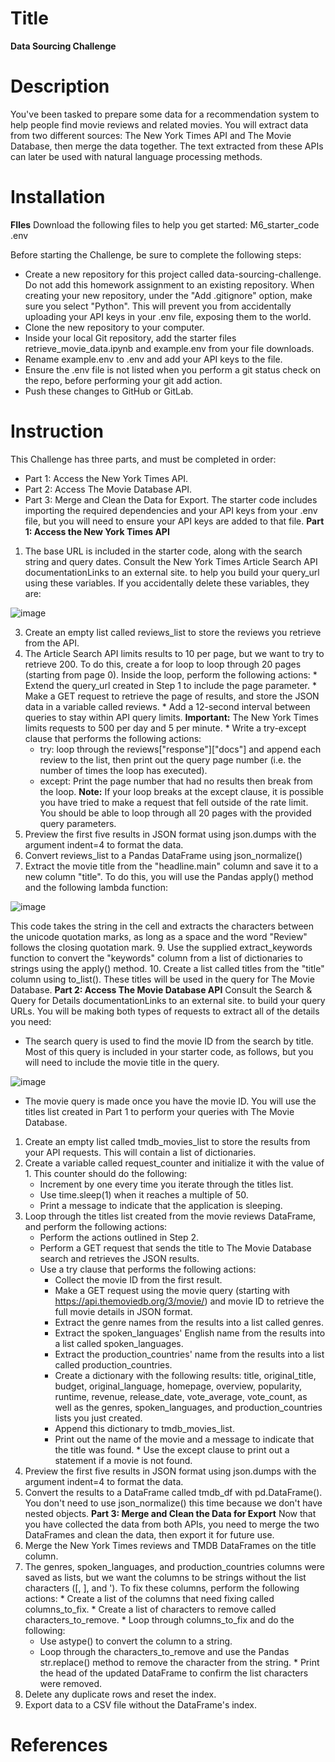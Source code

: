 # Title
**Data Sourcing Challenge**
# Description
You've been tasked to prepare some data for a recommendation system to help people find movie reviews and related movies. You will extract data from two different sources: The New York Times API and The Movie Database, then merge the data together.
The text extracted from these APIs can later be used with natural language processing methods.
# Installation
**FIles**
Download the following files to help you get started:
 M6_starter_code
 .env
 
Before starting the Challenge, be sure to complete the following steps:
  * Create a new repository for this project called data-sourcing-challenge. Do not add this homework assignment to an existing repository.
     When creating your new repository, under the "Add .gitignore" option, make sure you select "Python". This will prevent you from accidentally uploading your API keys in your .env file, exposing them to the world.
  * Clone the new repository to your computer.
  * Inside your local Git repository, add the starter files retrieve_movie_data.ipynb and example.env from your file downloads.
  * Rename example.env to .env and add your API keys to the file.
  * Ensure the .env file is not listed when you perform a git status check on the repo, before performing your git add action.
  * Push these changes to GitHub or GitLab.
# Instruction
This Challenge has three parts, and must be completed in order:
  * Part 1: Access the New York Times API.
  * Part 2: Access The Movie Database API.
  * Part 3: Merge and Clean the Data for Export.
The starter code includes importing the required dependencies and your API keys from your .env file, but you will need to ensure your API keys are added to that file.
**Part 1: Access the New York Times API**
  1. The base URL is included in the starter code, along with the search string and query dates. Consult the New York Times Article Search API documentationLinks to an external site. to help you build your query_url using these variables.
If you accidentally delete these variables, they are:

![image](https://github.com/ReccaS/data_sourcing_challenge/assets/168928543/cf88acde-cdcc-4dd4-842e-44c30cf34e89)

  3. Create an empty list called reviews_list to store the reviews you retrieve from the API.
  4. The Article Search API limits results to 10 per page, but we want to try to retrieve 200. To do this, create a for loop to loop through 20 pages (starting from page 0). Inside the loop, perform the following actions:
    * Extend the query_url created in Step 1 to include the page parameter.
    * Make a GET request to retrieve the page of results, and store the JSON data in a variable called reviews.
    * Add a 12-second interval between queries to stay within API query limits.
    **Important:** The New York Times limits requests to 500 per day and 5 per minute.
    * Write a try-except clause that performs the following actions:
       * try: loop through the reviews["response"]["docs"] and append each review to the list, then print out the query page number (i.e. the number of times the loop has executed).
       * except: Print the page number that had no results then break from the loop.
          **Note:** If your loop breaks at the except clause, it is possible you have tried to make a request that fell outside of the rate limit. You should be able to loop through all 20 pages with the provided query parameters.
  5. Preview the first five results in JSON format using json.dumps with the argument indent=4 to format the data.
  6. Convert reviews_list to a Pandas DataFrame using json_normalize()
  7. Extract the movie title from the "headline.main" column and save it to a new column "title". To do this, you will use the Pandas apply() method and the following lambda function:
     
  ![image](https://github.com/ReccaS/data_sourcing_challenge/assets/168928543/8fa4b67c-e0c4-4e22-bc5b-99c27abb4909)
  
  This code takes the string in the cell and extracts the characters between the unicode quotation marks, as long as a space and the word "Review" follows the closing quotation mark.
  9. Use the supplied extract_keywords function to convert the "keywords" column from a list of dictionaries to strings using the apply() method.
  10. Create a list called titles from the "title" column using to_list(). These titles will be used in the query for The Movie Database.
**Part 2: Access The Movie Database API**
Consult the Search & Query for Details documentationLinks to an external site. to build your query URLs. You will be making both types of requests to extract all of the details you need:
  * The search query is used to find the movie ID from the search by title. Most of this query is included in your starter code, as follows, but you will need to include the movie title in the query.
    
![image](https://github.com/ReccaS/data_sourcing_challenge/assets/168928543/d50a0246-c55e-4865-a974-ee8cb8bc84a5)

  * The movie query is made once you have the movie ID.
You will use the titles list created in Part 1 to perform your queries with The Movie Database.
  1. Create an empty list called tmdb_movies_list to store the results from your API requests. This will contain a list of dictionaries.
  2. Create a variable called request_counter and initialize it with the value of 1. This counter should do the following:
     * Increment by one every time you iterate through the titles list.
     * Use time.sleep(1) when it reaches a multiple of 50.
     * Print a message to indicate that the application is sleeping.
  3. Loop through the titles list created from the movie reviews DataFrame, and perform the following actions:
     * Perform the actions outlined in Step 2.
     * Perform a GET request that sends the title to The Movie Database search and retrieves the JSON results.
     * Use a try clause that performs the following actions:
       * Collect the movie ID from the first result.
       * Make a GET request using the movie query (starting with https://api.themoviedb.org/3/movie/) and movie ID to retrieve the full movie details in JSON format.
       * Extract the genre names from the results into a list called genres.
       * Extract the spoken_languages' English name from the results into a list called spoken_languages.
       * Extract the production_countries' name from the results into a list called production_countries.
       * Create a dictionary with the following results: title, original_title, budget, original_language, homepage, overview, popularity, runtime, revenue, release_date, vote_average, vote_count, as well as the genres, spoken_languages, and production_countries lists you just created.
       * Append this dictionary to tmdb_movies_list.
       * Print out the name of the movie and a message to indicate that the title was found.
    * Use the except clause to print out a statement if a movie is not found.
  4. Preview the first five results in JSON format using json.dumps with the argument indent=4 to format the data.
  5. Convert the results to a DataFrame called tmdb_df with pd.DataFrame(). You don't need to use json_normalize() this time because we don't have nested objects.
**Part 3: Merge and Clean the Data for Export**
Now that you have collected the data from both APIs, you need to merge the two DataFrames and clean the data, then export it for future use.
  1. Merge the New York Times reviews and TMDB DataFrames on the title column.
  2. The genres, spoken_languages, and production_countries columns were saved as lists, but we want the columns to be strings without the list characters ([, ], and '). To fix these columns, perform the following actions:
    * Create a list of the columns that need fixing called columns_to_fix.
    * Create a list of characters to remove called characters_to_remove.
    * Loop through columns_to_fix and do the following:
       * Use astype() to convert the column to a string.
       * Loop through the characters_to_remove and use the Pandas str.replace() method to remove the character from the string.
    * Print the head of the updated DataFrame to confirm the list characters were removed.
  3. Delete any duplicate rows and reset the index.
  4. Export data to a CSV file without the DataFrame's index.
# References


